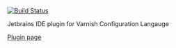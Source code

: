 [![Build Status](https://travis-ci.org/blckct/varnish_jetbrains_plugin.svg?branch=master)](https://travis-ci.org/blckct/varnish_jetbrains_plugin)

Jetbrains IDE plugin for Varnish Configuration Langauge

[Plugin page](https://plugins.jetbrains.com/plugin/10135-vcl-varnish-language-plugin)
